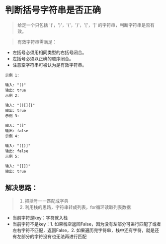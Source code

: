# 判断括号字符串是否正确

> 给定一个只包括 '('，')'，'{'，'}'，'['，']' 的字符串，判断字符串是否有效。

> 有效字符串需满足：

- 左括号必须用相同类型的右括号闭合。
- 左括号必须以正确的顺序闭合。
- 注意空字符串可被认为是有效字符串。

```
示例 1:

输入: "()"
输出: true
示例 2:

输入: "()[]{}"
输出: true
示例 3:

输入: "(]"
输出: false
示例 4:

输入: "([)]"
输出: false
示例 5:

输入: "{[]}"
输出: true
```

## 解决思路：
> 1. 把括号一一匹配成字典
> 2. 利用栈的思路，字符串转成列表，for循环读取列表数据

- 当前字符是key：字符就入栈
- 当前字符不是key：1. 如果栈空返回False，因为没有左部分可进行匹配了或者左右字符不匹配，返回False，2. 如果遍历完字符串，栈中还有字符，就是还有左部分的字符没有也无法再进行匹配